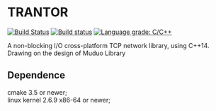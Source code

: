 # TRANTOR

[![Build Status](https://travis-ci.org/an-tao/trantor.svg?branch=master)](https://travis-ci.org/an-tao/trantor)
[![Build status](https://ci.appveyor.com/api/projects/status/yn8xunsubn37pi1u/branch/master?svg=true)](https://ci.appveyor.com/project/an-tao/trantor/branch/master)
[![Language grade: C/C++](https://img.shields.io/lgtm/grade/cpp/g/an-tao/trantor.svg?logo=lgtm&logoWidth=18)](https://lgtm.com/projects/g/an-tao/trantor/context:cpp)

A non-blocking I/O cross-platform TCP network library, using C++14.  
Drawing on the design of Muduo Library

## Dependence

cmake 3.5 or newer;    
linux kernel 2.6.9 x86-64 or newer;

